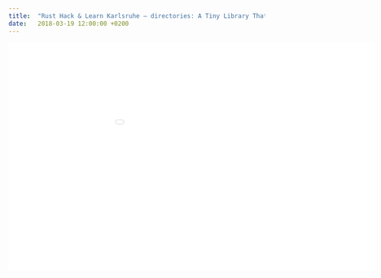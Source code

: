 ```yaml
---
title:  "Rust Hack & Learn Karlsruhe – directories: A Tiny Library That Might Help You!"
date:   2018-03-19 12:00:00 +0200
---
```


<iframe
  style="transform: scale(0.5); transform-origin: 0 0;"
  src="{{site.baseurl}}/talks/rust-meetup-2018/index.html" width="1440px" height="900px" frameBorder="0"></iframe>